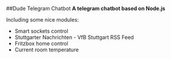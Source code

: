 ##Dude Telegram Chatbot
**A telegram chatbot based on Node.js**

Including some nice modules:
- Smart sockets control
- Stuttgarter Nachrichten - VfB Stuttgart RSS Feed
- Fritzbox home control
- Current room temperature

